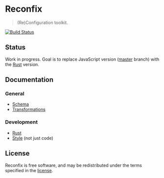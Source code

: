 # Reconfix

> (Re)Configuration toolkit.

[![Build Status](https://travis-ci.org/resin-io/reconfix.svg?branch=rust)](https://travis-ci.org/resin-io/reconfix)

## Status

Work in progress. Goal is to replace JavaScript version ([master](https://github.com/resin-io/reconfix/tree/master) branch)
with the [Rust](https://github.com/resin-io/reconfix/tree/rust) version.

## Documentation

### General

* [Schema](docs/schema.md)
* [Transformations](docs/transformations.md)

### Development

* [Rust](docs/rust.md)
* [Style](docs/style.md) (not just code)

## License

Reconfix is free software, and may be redistributed under the terms specified in the [license](LICENSE).
